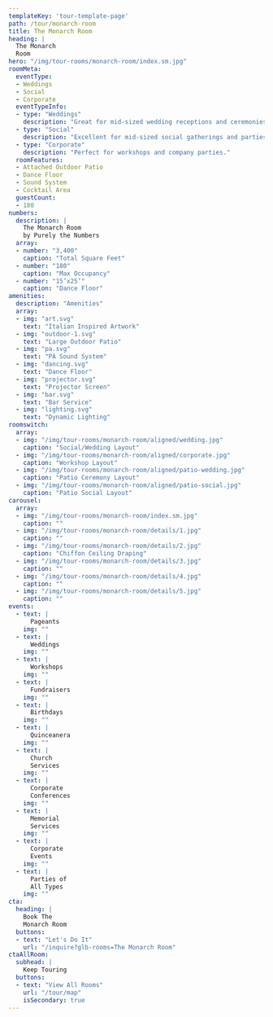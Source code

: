 ```yaml
---
templateKey: 'tour-template-page'
path: /tour/monarch-room
title: The Monarch Room
heading: |
  The Monarch
  Room
hero: "/img/tour-rooms/monarch-room/index.sm.jpg"
roomMeta:
  eventType:
  - Weddings
  - Social
  - Corporate
  eventTypeInfo:
  - type: "Weddings"
    description: "Great for mid-sized wedding receptions and ceremonies."
  - type: "Social"
    description: "Excellent for mid-sized social gatherings and parties."
  - type: "Corporate"
    description: "Perfect for workshops and company parties."
  roomFeatures:
  - Attached Outdoor Patio
  - Dance Floor
  - Sound System
  - Cocktail Area
  guestCount:
  - 180
numbers:
  description: |
    The Monarch Room
    by Purely the Numbers
  array:
  - number: "3,400"
    caption: "Total Square Feet"
  - number: "180"
    caption: "Max Occupancy"
  - number: "15’x25’"
    caption: "Dance Floor"
amenities:
  description: "Amenities"
  array:
  - img: "art.svg"
    text: "Italian Inspired Artwork"
  - img: "outdoor-1.svg"
    text: "Large Outdoor Patio"
  - img: "pa.svg"
    text: "PA Sound System"
  - img: "dancing.svg"
    text: "Dance Floor"
  - img: "projector.svg"
    text: "Projector Screen"
  - img: "bar.svg"
    text: "Bar Service"
  - img: "lighting.svg"
    text: "Dynamic Lighting"
roomswitch:
  array:
  - img: "/img/tour-rooms/monarch-room/aligned/wedding.jpg"
    caption: "Social/Wedding Layout"
  - img: "/img/tour-rooms/monarch-room/aligned/corporate.jpg"
    caption: "Workshop Layout"
  - img: "/img/tour-rooms/monarch-room/aligned/patio-wedding.jpg"
    caption: "Patio Ceremony Layout"
  - img: "/img/tour-rooms/monarch-room/aligned/patio-social.jpg"
    caption: "Patio Social Layout"
carousel:
  array:
  - img: "/img/tour-rooms/monarch-room/index.sm.jpg"
    caption: ""
  - img: "/img/tour-rooms/monarch-room/details/1.jpg"
    caption: ""
  - img: "/img/tour-rooms/monarch-room/details/2.jpg"
    caption: "Chiffon Ceiling Draping"
  - img: "/img/tour-rooms/monarch-room/details/3.jpg"
    caption: ""
  - img: "/img/tour-rooms/monarch-room/details/4.jpg"
    caption: ""
  - img: "/img/tour-rooms/monarch-room/details/5.jpg"
    caption: ""
events:
  - text: |
      Pageants
    img: ""
  - text: |
      Weddings
    img: ""
  - text: |
      Workshops
    img: ""
  - text: |
      Fundraisers
    img: ""
  - text: |
      Birthdays
    img: ""
  - text: |
      Quinceanera
    img: ""
  - text: |
      Church
      Services
    img: ""
  - text: |
      Corporate
      Conferences
    img: ""
  - text: |
      Memorial
      Services
    img: ""
  - text: |
      Corporate
      Events
    img: ""
  - text: |
      Parties of
      All Types
    img: ""
cta:
  heading: |
    Book The
    Monarch Room
  buttons:
  - text: "Let's Do It"
    url: "/inquire?glb-rooms=The Monarch Room"
ctaAllRoom:
  subhead: |
    Keep Touring
  buttons:
  - text: "View All Rooms"
    url: "/tour/map"
    isSecondary: true
---
```

